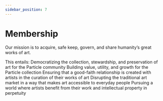 ```yaml
---
sidebar_position: 7
---
```


# Membership

Our mission is to acquire, safe keep, govern, and share humanity’s great works of art.

This entails:
Democratizing the collection, stewardship, and preservation of art for the Particle community
Building value, utility, and growth for the Particle collection
Ensuring that a good-faith relationship is created with artists in the curation of their works of art
Disrupting the traditional art market in a way that makes art accessible to everyday people
Pursuing a world where artists benefit from their work and intellectual property in perpetuity

